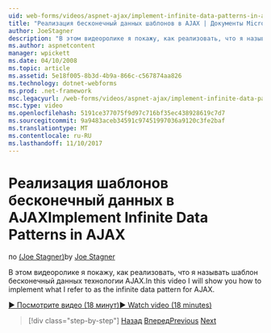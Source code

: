 ```yaml
---
uid: web-forms/videos/aspnet-ajax/implement-infinite-data-patterns-in-ajax
title: "Реализация бесконечный данных шаблонов в AJAX | Документы Microsoft"
author: JoeStagner
description: "В этом видеоролике я покажу, как реализовать, что я называть шаблон бесконечный данных технологии AJAX."
ms.author: aspnetcontent
manager: wpickett
ms.date: 04/10/2008
ms.topic: article
ms.assetid: 5e18f005-8b3d-4b9a-866c-c567874aa826
ms.technology: dotnet-webforms
ms.prod: .net-framework
msc.legacyurl: /web-forms/videos/aspnet-ajax/implement-infinite-data-patterns-in-ajax
msc.type: video
ms.openlocfilehash: 5191ce377075f9d97c716bf35ec438928619c7d7
ms.sourcegitcommit: 9a9483aceb34591c97451997036a9120c3fe2baf
ms.translationtype: MT
ms.contentlocale: ru-RU
ms.lasthandoff: 11/10/2017
---
```

<a name="implement-infinite-data-patterns-in-ajax"></a><span data-ttu-id="96eea-103">Реализация шаблонов бесконечный данных в AJAX</span><span class="sxs-lookup"><span data-stu-id="96eea-103">Implement Infinite Data Patterns in AJAX</span></span>
====================
<span data-ttu-id="96eea-104">по [(Joe Stagner)](https://github.com/JoeStagner)</span><span class="sxs-lookup"><span data-stu-id="96eea-104">by [Joe Stagner](https://github.com/JoeStagner)</span></span>

<span data-ttu-id="96eea-105">В этом видеоролике я покажу, как реализовать, что я называть шаблон бесконечный данных технологии AJAX.</span><span class="sxs-lookup"><span data-stu-id="96eea-105">In this video I will show you how to implement what I refer to as the infinite data pattern for AJAX.</span></span>

[<span data-ttu-id="96eea-106">&#9654; Посмотрите видео (18 минут)</span><span class="sxs-lookup"><span data-stu-id="96eea-106">&#9654; Watch video (18 minutes)</span></span>](https://channel9.msdn.com/Blogs/ASP-NET-Site-Videos/implement-infinite-data-patterns-in-ajax)

>[!div class="step-by-step"]
<span data-ttu-id="96eea-107">[Назад](use-aspnet-ajax-cascading-drop-down-control-to-access-a-database.md)
[Вперед](basic-aspnet-authentication-in-an-ajax-enabled-application.md)</span><span class="sxs-lookup"><span data-stu-id="96eea-107">[Previous](use-aspnet-ajax-cascading-drop-down-control-to-access-a-database.md)
[Next](basic-aspnet-authentication-in-an-ajax-enabled-application.md)</span></span>

